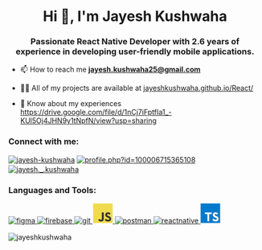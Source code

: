 <h1 align="center">Hi 👋, I'm Jayesh Kushwaha</h1>
<h3 align="center">Passionate React Native Developer with 2.6 years of experience in developing user-friendly mobile applications.</h3>

- 📫 How to reach me **jayesh.kushwaha25@gmail.com**

- 👨‍💻 All of my projects are available at [jayeshkushwaha.github.io/React/](https://jayeshkushwaha.github.io/React/)

- 📄 Know about my experiences https://drive.google.com/file/d/1nCj7iFptfIa1_-KUl5Oj4JHN9y1tNpfN/view?usp=sharing

<h3 align="left">Connect with me:</h3>
<p align="left">
<a href="https://linkedin.com/in/jayesh-kushwaha" target="blank"><img align="center" src="https://raw.githubusercontent.com/rahuldkjain/github-profile-readme-generator/master/src/images/icons/Social/linked-in-alt.svg" alt="jayesh-kushwaha" height="30" width="40" /></a>
<a href="https://fb.com/profile.php?id=100006715365108" target="blank"><img align="center" src="https://raw.githubusercontent.com/rahuldkjain/github-profile-readme-generator/master/src/images/icons/Social/facebook.svg" alt="profile.php?id=100006715365108" height="30" width="40" /></a>
<a href="https://instagram.com/jayesh._.kushwaha" target="blank"><img align="center" src="https://raw.githubusercontent.com/rahuldkjain/github-profile-readme-generator/master/src/images/icons/Social/instagram.svg" alt="jayesh._.kushwaha" height="30" width="40" /></a>
</p>

<h3 align="left">Languages and Tools:</h3>
<p align="left"> <a href="https://www.figma.com/" target="_blank" rel="noreferrer"> <img src="https://www.vectorlogo.zone/logos/figma/figma-icon.svg" alt="figma" width="40" height="40"/> </a> <a href="https://firebase.google.com/" target="_blank" rel="noreferrer"> <img src="https://www.vectorlogo.zone/logos/firebase/firebase-icon.svg" alt="firebase" width="40" height="40"/> </a> <a href="https://git-scm.com/" target="_blank" rel="noreferrer"> <img src="https://www.vectorlogo.zone/logos/git-scm/git-scm-icon.svg" alt="git" width="40" height="40"/> </a> <a href="https://developer.mozilla.org/en-US/docs/Web/JavaScript" target="_blank" rel="noreferrer"> <img src="https://raw.githubusercontent.com/devicons/devicon/master/icons/javascript/javascript-original.svg" alt="javascript" width="40" height="40"/> </a> <a href="https://postman.com" target="_blank" rel="noreferrer"> <img src="https://www.vectorlogo.zone/logos/getpostman/getpostman-icon.svg" alt="postman" width="40" height="40"/> </a> <a href="https://reactnative.dev/" target="_blank" rel="noreferrer"> <img src="https://reactnative.dev/img/header_logo.svg" alt="reactnative" width="40" height="40"/> </a> <a href="https://www.typescriptlang.org/" target="_blank" rel="noreferrer"> <img src="https://raw.githubusercontent.com/devicons/devicon/master/icons/typescript/typescript-original.svg" alt="typescript" width="40" height="40"/> </a> </p>

<p><img align="center" src="https://github-readme-stats.vercel.app/api/top-langs?username=jayeshkushwaha&show_icons=true&locale=en&layout=compact" alt="jayeshkushwaha" /></p>

